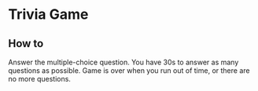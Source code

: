 # Trivia Game
## How to
Answer the multiple-choice question. You have 30s to answer as many questions as possible.
Game is over when you run out of time, or there are no more questions.